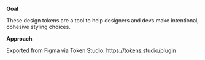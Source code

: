 **Goal**

These design tokens are a tool to help designers and devs make intentional, cohesive styling choices. 

**Approach**

Exported from Figma via Token Studio: https://tokens.studio/plugin
